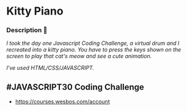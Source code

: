 # Kitty Piano

### Description 🚀

_I took the day one Javascript Coding Challenge, a virtual drum and I recreated into a kitty piano. You have to press the keys shown on the screen to play that cat's meow and see a cute animation._

_I've used HTML/CSS/JAVASCRIPT._

## #JAVASCRIPT30 Coding Challenge
* https://courses.wesbos.com/account
